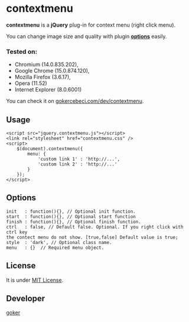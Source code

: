 contextmenu
===========

**contextmenu** is a **jQuery** plug-in for context menu (right click menu).
 
You can change image size and quality with plugin [**options**](#options) easily.

### Tested on: 
 *  Chromium (14.0.835.202), 
 *  Google Chrome (15.0.874.120), 
 *  Mozilla Firefox (3.6.17), 
 *  Opera (11.52) 
 *  Internet Explorer (8.0.6001)

You can check it on [gokercebeci.com/dev/contextmenu](http://gokercebeci.com/dev/contextmenu).

Usage
-----

    <script src="jquery.contextmenu.js"></script>
    <link rel="stylesheet" href="contextmenu.css" />
    <script>
        $(document).contextmenu({
            menu: {
                'custom link 1' : 'http://...',
                'custom link 2' : 'http://...'
            }
        });
    </script>

Options
-------

    init   : function(){}, // Optional init function.
    start  : function(){}, // Optional start function
    finish : function(){}, // Optional finish function.
    ctrl   : false, // Default false. Optional. If you right click with ctrl key 
    the contect menu do not show. [true,false] Default value is true;
    style  : 'dark', // Optional class name.
    menu   : {}  // Required menu object.

License
-------
It is under [MIT License](https://github.com/gokercebeci/contextmenu/blob/master/LICENCE.md "MIT License").

Developer
---------
[goker](http://gokercebeci.com/ "goker")

